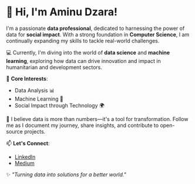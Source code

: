 # 👋 Hi, I'm Aminu Dzara!

I'm a passionate **data professional**, dedicated to harnessing the power of data for **social impact**. With a strong foundation in **Computer Science**, I am continually expanding my skills to tackle real-world challenges.

💻 Currently, I'm diving into the world of **data science** and **machine learning**, exploring how data can drive innovation and impact in humanitarian and development sectors.

🌟 **Core Interests**:
- Data Analysis 📊
- Machine Learning 🤖
- Social Impact through Technology 🌍

🚀 I believe data is more than numbers—it's a tool for transformation. Follow me as I document my journey, share insights, and contribute to open-source projects.

📫 **Let's Connect**:
- [LinkedIn](https://www.linkedin.com/in/aminu-dzara/)  
- [Medium](https://medium.com/@aminudzara)  

✨ *"Turning data into solutions for a better world."*
